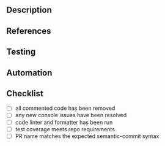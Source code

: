 ## Description

<!-- An explanation of the change made by this PR. The more context provided, the easier to review the PR -->

## References

<!-- any relevant tickets(LUI-123 will autolink to the jira ticket) or design links(figma, etc.) -->

## Testing

<!-- step by step instructions to review this PR's changes -->

## Automation

<!-- are there any changes to be picked up by the automation team? If so, add screenshots, gifs, and/or explanation -->

## Checklist

- [ ] all commented code has been removed
- [ ] any new console issues have been resolved
- [ ] code linter and formatter has been run
- [ ] test coverage meets repo requirements
- [ ] PR name matches the expected semantic-commit syntax

